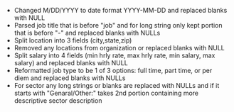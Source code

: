 - Changed M/DD/YYYY to date format YYYY-MM-DD and replaced blanks with NULL
- Parsed job title that is before "job" and for long string only kept portion that is before "-" and replaced blanks with NULLs
- Split location into 3 fields (city,state,zip)
- Removed any locations from organization or replaced blanks with NULL
- Split salary into 4 fields (min hrly rate, max hrly rate, min salary, max salary) and replaced blanks with NULL
- Reformatted job type to be 1 of 3 options: full time, part time, or per diem and replaced blanks with NULLs
- For sector any long strings or blanks are replaced with NULLs and if it starts with "Genaral/Other:" takes 2nd portion containing more descriptive sector description
